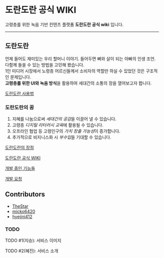 # 도란도란 공식 WIKI
고령층를 위한 녹음 기반 컨텐츠 플랫폼 __도란도란 공식 wiki__ 입니다. 

* * *

## 도란도란

언제 들어도 재미있는 우리 할머니 이야기. 들어두면 뼈와 살이 되는 아빠의 인생 조언.  
다함께 들을 수 있는 방법을 고민해 봤습니다.  
1인 미디어 시장에서 노령층 어르신들께서 소비자의 역할만 하실 수 있었던 것은 구조적인 문제입니다.  
**고령층를 위한 UI와 녹음 방식**을 활용하여 세대간의 소통의 장을 열어보고자 합니다.  

[도란도란 사용법](doran/service/service.md)

### 도란도란의 꿈

1. 지혜를 나눔으로써 *세대간의 공감*을 이끌어 낼 수 있습니다.
2. 고령층 *디지털 리터러시 교육*에 활용될 수 있습니다. 
3. 오프라인 협업 등 고령인구의 *가치 창출 가능성*이 증가합니다. 
4. 추가적으로 비지니스화 시 *부수입*을 기대할 수 있습니다. 


[도란도란의 장점](doran/service/research.md)

[도란도란 공식 WIKI](https://sk-and-mc.gitbook.io/dorandoran/)

[개발 중인 기능들](https://github.com/dorandoran-kr/dorandoran-wiki/projects)

[개발 요청](https://github.com/dorandoran-kr/dorandoran-wiki/issues)


## Contributors 
- [TheStar](https://github.com/TheStarkor)
- [micko6420](https://github.com/micko6420)
- [hyejini412](https://github.com/hyejini412)

### TODO
TODO #1(지승): 서비스 이미지

TODO #2(혜진): 서비스 소개